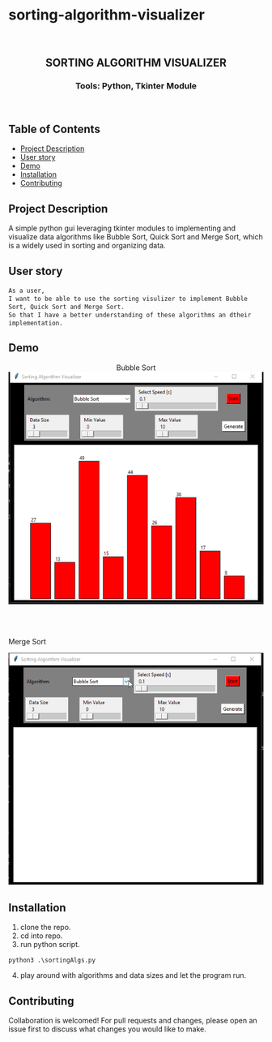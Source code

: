 # sorting-algorithm-visualizer
<br />
<p align="center">

<h2 align="center">SORTING ALGORITHM VISUALIZER</h2>

<h3 align="center">
 Tools: Python, Tkinter Module
</h3>
<br />
</p>

## Table of Contents

- [Project Description](#project-description)
- [User story](#user-story)
- [Demo](#demo)
- [Installation](#installation)
- [Contributing](#contributing)


## Project Description

A simple python gui leveraging tkinter modules to implementing and visualize data algorithms like Bubble Sort, Quick Sort and Merge Sort, which is a widely used in sorting and organizing data. 

## User story

```
As a user,
I want to be able to use the sorting visulizer to implement Bubble Sort, Quick Sort and Merge Sort.
So that I have a better understanding of these algorithms an dtheir implementation.
```

## Demo
<p align="center">
Bubble Sort
    <img src="./img/bubble.gif">
</p>
<br />
<br />
<p align="center">
<p>Merge Sort</p>
    <img src="./img/mergesort.gif">
</p>

## Installation

1. clone the repo.
2. cd into repo.
3. run python script.
```
python3 .\sortingAlgs.py
```
4. play around with algorithms and data sizes and let the program run.

## Contributing

Collaboration is welcomed! For pull requests and changes, please open an issue first to discuss what changes you would like to make.
